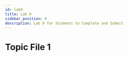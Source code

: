 ```yaml
---
id: lab9
title: Lab 9
sidebar_position: 9
description: Lab 9 for Students to Complete and Submit
---
```


# Topic File 1
